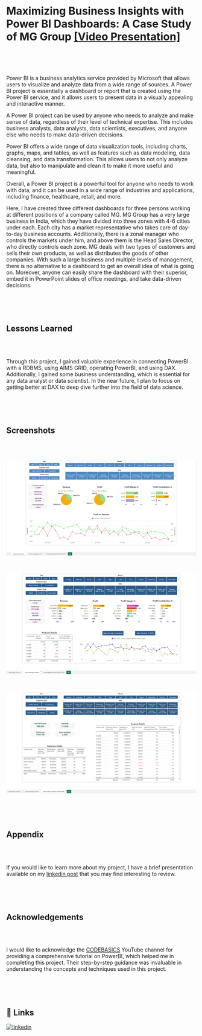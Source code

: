 # Maximizing Business Insights with Power BI Dashboards: A Case Study of MG Group [[Video Presentation]](https://www.linkedin.com/posts/dipu1591_dataanlytics-powerbi-salesinsights-activity-7044568108769968128-cF5j?utm_source=share&utm_medium=member_desktop)

<br/>

<br/>

<br/>

Power BI is a business analytics service provided by Microsoft that allows users to visualize and analyze data from a wide range of sources. A Power BI project is essentially a dashboard or report that is created using the Power BI service, and it allows users to present data in a visually appealing and interactive manner.

A Power BI project can be used by anyone who needs to analyze and make sense of data, regardless of their level of technical expertise. This includes business analysts, data analysts, data scientists, executives, and anyone else who needs to make data-driven decisions.

Power BI offers a wide range of data visualization tools, including charts, graphs, maps, and tables, as well as features such as data modeling, data cleansing, and data transformation. This allows users to not only analyze data, but also to manipulate and clean it to make it more useful and meaningful.

Overall, a Power BI project is a powerful tool for anyone who needs to work with data, and it can be used in a wide range of industries and applications, including finance, healthcare, retail, and more.

Here, I have created three different dashboards for three persons working at different positions of a company called MG. MG Group has a very large business in India, which they have divided into three zones with 4-6 cities under each. Each city has a market representative who takes care of day-to-day business accounts. Additionally, there is a zonal manager who controls the markets under him, and above them is the Head Sales Director, who directly controls each zone. MG deals with two types of customers and sells their own products, as well as distributes the goods of other companies. With such a large business and multiple levels of management, there is no alternative to a dashboard to get an overall idea of what is going on. Moreover, anyone can easily share the dashboard with their superior, embed it in PowerPoint slides of office meetings, and take data-driven decisions.

<br/>

<br/>

<br/>

## Lessons Learned

<br/>

<br/>

Through this project, I gained valuable experience in connecting PowerBI with a RDBMS, using AIMS GRID, operating PowerBI, and using DAX. Additionally, I gained some business understanding, which is essential for any data analyst or data scientist. In the near future, I plan to focus on getting better at DAX to deep dive further into the field of data science. 

<br/>

<br/>

<br/>

## Screenshots

<br/>

<br/>

![Screenshot of Dashboard for Head sales Director](https://github.com/dipu1591/PowerBI_project_MG_sales_insights/blob/main/SS%201.PNG)

<br/>

![Screenshot of Dashboard for Zonal Manager](https://github.com/dipu1591/PowerBI_project_MG_sales_insights/blob/main/SS%202.PNG)

<br/>

![Screenshot of Dashboard for Market Representative](https://github.com/dipu1591/PowerBI_project_MG_sales_insights/blob/main/SS%203.PNG)

<br/>

<br/>

<br/>

## Appendix

<br/>

<br/>

If you would like to learn more about my project, I have a brief presentation available on my [linkedin post](https://www.linkedin.com/posts/dipu1591_dataanlytics-powerbi-salesinsights-activity-7044568108769968128-cF5j?utm_source=share&utm_medium=member_desktop) that you may find interesting to review.

<br/>

<br/>

<br/>

## Acknowledgements

<br/>

<br/>

I would like to acknowledge the [CODEBASICS](https://www.youtube.com/@codebasics/) YouTube channel for providing a comprehensive tutorial on PowerBI, which helped me in completing this project. Their step-by-step guidance was invaluable in understanding the concepts and techniques used in this project.

<br/>

<br/>

<br/>

## 🔗 Links
[![linkedin](https://img.shields.io/badge/linkedin-0A66C2?style=for-the-badge&logo=linkedin&logoColor=white)](https://www.linkedin.com/in/dipu1591/)
